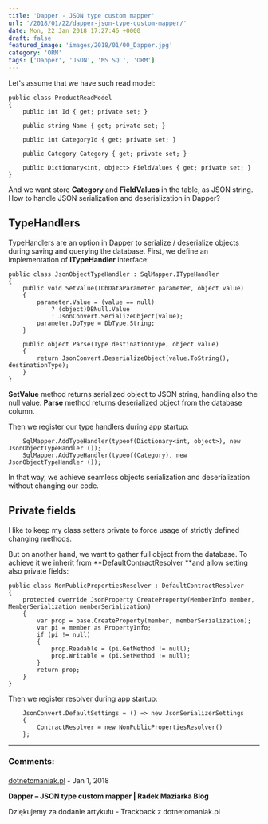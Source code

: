 ```yaml
---
title: 'Dapper - JSON type custom mapper'
url: '/2018/01/22/dapper-json-type-custom-mapper/'
date: Mon, 22 Jan 2018 17:27:46 +0000
draft: false
featured_image: 'images/2018/01/00_Dapper.jpg'
category: 'ORM'
tags: ['Dapper', 'JSON', 'MS SQL', 'ORM']
---
```


Let's assume that we have such read model:
```
public class ProductReadModel 
{
	public int Id { get; private set; }
	
	public string Name { get; private set; }
	
	public int CategoryId { get; private set; }
	
	public Category Category { get; private set; }
	
	public Dictionary<int, object> FieldValues { get; private set; }
}
```
And we want store **Category** and **FieldValues** in the table, as JSON string.  How to handle JSON serialization and deserialization in Dapper?

TypeHandlers
------------

TypeHandlers are an option in Dapper to serialize / deserialize objects during saving and querying the database. First, we define an implementation of **ITypeHandler** interface:
```
public class JsonObjectTypeHandler : SqlMapper.ITypeHandler
{
	public void SetValue(IDbDataParameter parameter, object value)
	{
		parameter.Value = (value == null)
			? (object)DBNull.Value
			: JsonConvert.SerializeObject(value);
		parameter.DbType = DbType.String;
	}

	public object Parse(Type destinationType, object value)
	{
		return JsonConvert.DeserializeObject(value.ToString(), destinationType);
	}
}
```
**SetValue** method returns serialized object to JSON string, handling also the null value. **Parse** method returns deserialized object from the database column.

Then we register our type handlers during app startup:
```
	SqlMapper.AddTypeHandler(typeof(Dictionary<int, object>), new JsonObjectTypeHandler ());
	SqlMapper.AddTypeHandler(typeof(Category), new JsonObjectTypeHandler ());
```
In that way, we achieve seamless objects serialization and deserialization without changing our code.

Private fields
--------------

I like to keep my class setters private to force usage of strictly defined changing methods.

But on another hand, we want to gather full object from the database. To achieve it we inherit from **DefaultContractResolver **and allow setting also private fields:
```
public class NonPublicPropertiesResolver : DefaultContractResolver
{
	protected override JsonProperty CreateProperty(MemberInfo member, MemberSerialization memberSerialization)
	{
		var prop = base.CreateProperty(member, memberSerialization);
		var pi = member as PropertyInfo;
		if (pi != null)
		{
			prop.Readable = (pi.GetMethod != null);
			prop.Writable = (pi.SetMethod != null);
		}
		return prop;
	}
}
```
Then we register resolver during app startup:
```
	JsonConvert.DefaultSettings = () => new JsonSerializerSettings
	{
		ContractResolver = new NonPublicPropertiesResolver()
	};
```

---
### Comments:
#### 
[dotnetomaniak.pl](https://dotnetomaniak.pl/Dapper-JSON-type-custom-mapper-Radek-Maziarka-Blog "") - <time datetime="2018-01-22 23:01:29">Jan 1, 2018</time>

**Dapper – JSON type custom mapper | Radek Maziarka Blog**

Dziękujemy za dodanie artykułu - Trackback z dotnetomaniak.pl
